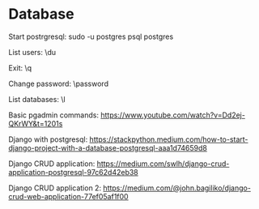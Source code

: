 # Database

Start postrgresql: sudo -u postgres psql postgres

List users: \du

Exit: \q

Change password: \password

List databases: \l

Basic pgadmin commands: https://www.youtube.com/watch?v=Dd2ej-QKrWY&t=1201s

Django with postgresql: https://stackpython.medium.com/how-to-start-django-project-with-a-database-postgresql-aaa1d74659d8

Django CRUD application: https://medium.com/swlh/django-crud-application-postgresql-97c62d42eb38

Django CRUD application 2: https://medium.com/@john.bagiliko/django-crud-web-application-77ef05af1f00
